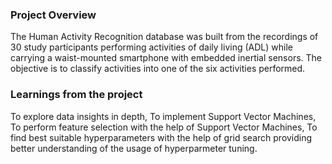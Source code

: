 ### Project Overview

 The Human Activity Recognition database was built from the recordings of 30 study participants performing activities of daily living (ADL) while carrying a waist-mounted smartphone with embedded inertial sensors. The objective is to classify activities into one of the six activities performed.


### Learnings from the project

 To explore data insights in depth, To implement Support Vector Machines, To perform feature selection with the help of Support Vector Machines, To find best suitable hyperparameters with the help of grid search providing better understanding of the usage of hyperparmeter tuning.


